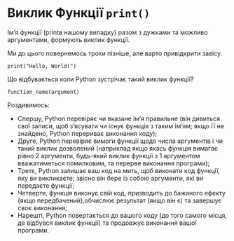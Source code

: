 # Виклик Функції `print()` 
Імʼя функції (printв нашому випадку) разом з дужками та можливо аргументами, формують виклик функції.

Ми до цього повернемось трохи пізніше, але варто привідкрити завісу.

`print("Hello, World!")`

Що відбувається коли Python зустрічає такий виклик функції?

`function_name(argument)`

Роздивимось:

- Спершу, Python перевіряє чи вказане імʼя правильне (він дивиться свої записи, щоб зʼясувати чи існує функція з таким імʼям; якщо її не знайдено, Python перериває виконання коду);
- Друге, Python перевіряє вимоги функції щодо числа аргументів і чи такий виклик дозволений (наприклад якщо якась функція вимагає рівно 2 аргументи, будь-який виклик функції з 1 аргументом вважатиметься помилковим, та перерве виконання програми);
- Третє, Python залишає ваш код на мить, щоб виконати код функції, яку ви викликаєте; звісно він бере із собою аргументи, які ви передаєте функції;
- Четверте, функція виконує свій код, призводить до бажаного ефекту (якщо передбачений),обчислює результат (якщо він є) та завершує своє виконання;
- Нарешті, Python повертається до вашого коду (до того самого місця, де відбувся виклик функції) та продовжує виконання вашої програми. 